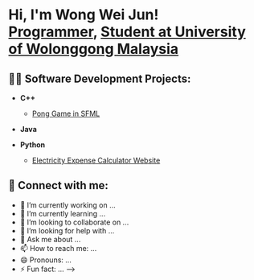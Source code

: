 <h1>Hi, I'm Wong Wei Jun! <br/><a href="https://github.com/SakaiDaBest">Programmer</a>, <a href="https://www.linkedin.com/in/">Student at University of Wolonggong Malaysia</a>

<h2>👨‍💻 Software Development Projects:</h2>

- <b>C++</b>
  - [Pong Game in SFML](https://github.com/SakaiDaBest/Pong-Game/)

- <b>Java</b>

- <b>Python</b>
  - [Electricity Expense Calculator Website](https://github.com/SakaiDaBest/WattSaver)


<h2> 🤳 Connect with me:</h2>

[x]: https://x.com/Saka4moto
[instagram]: https://www.instagram.com/weijun.wong.12/
[facebook]: https://www.facebook.com/weijun.wong.16/
[linkedin]: https://www.linkedin.com/in/wei-jun-wong-507069357/



- 🔭 I’m currently working on ...
- 🌱 I’m currently learning ...
- 👯 I’m looking to collaborate on ...
- 🤔 I’m looking for help with ...
- 💬 Ask me about ...
- 📫 How to reach me: ...
- 😄 Pronouns: ...
- ⚡ Fun fact: ...
-->
